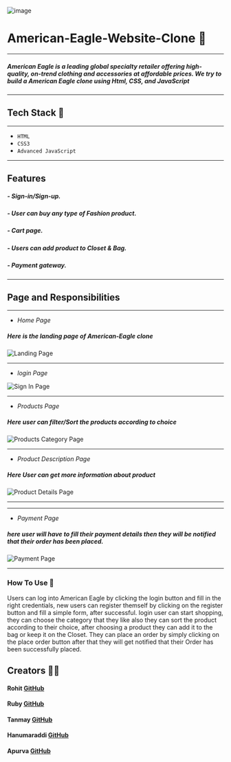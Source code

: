 ![image](https://stylesage.co/blog/content/images/2019/03/saupload_American-Eagle-logo.jpg)


# American-Eagle-Website-Clone 🔗
---
##### American Eagle is a leading global specialty retailer offering high-quality, on-trend clothing and accessories at affordable prices. We try to build a American Eagle clone using Html, CSS, and JavaScript
---

## Tech Stack 🔧
---
- `HTML`
- `CSS3`
- `Advanced JavaScript`

---

## Features 
##### - Sign-in/Sign-up.
##### - User can buy any type of Fashion product.
##### - Cart page.
##### - Users can add product to Closet & Bag.
##### - Payment gateway.
---
## Page and Responsibilities 
---

- *Home Page*
##### Here is the landing page of American-Eagle clone
![Landing Page](https://github.com/rubyroy21/American-Eagle/blob/main/images/landing_page.png)

---
- *login Page*

![Sign In Page](https://github.com/rubyroy21/American-Eagle/blob/main/images/login_page.png)


---

- *Products Page*
##### Here user can filter/Sort the products according to choice
![Products Category Page](https://github.com/rubyroy21/American-Eagle/blob/main/images/products_page.png)

---

- *Product Description Page*
##### Here User can get more information about product
![Product Details Page](https://github.com/rubyroy21/American-Eagle/blob/main/images/product_preview.png)

---

---
- *Payment Page*
##### here user will have to fill their payment details then they will be notified that their order has been placed.
![Payment Page](https://github.com/rubyroy21/American-Eagle/blob/main/images/payment.png)

---



### How To Use 	📌
Users can log into American Eagle by clicking the login button and fill in the right credentials, 
new users can register themself by clicking on the register button and fill a simple form, after successful. 
login user can start shopping, they can choose the category that they like also they can sort the product 
according to their choice, after choosing a product they can add it to the bag or keep it on the Closet.
They can place an order by simply clicking on the place order button after that they will get notified that their 
Order has been successfully placed.




## Creators  🤝🏻	

#### Rohit  [GitHub](https://github.com/Rohit8483) 

#### Ruby [GitHub](https://github.com/rubyroy21)

#### Tanmay [GitHub](https://github.com/TanmayShirsat) 

#### Hanumaraddi [GitHub](https://github.com/HanumaraddiBV) 

#### Apurva [GitHub](https://github.com/Apurvbkt) 

